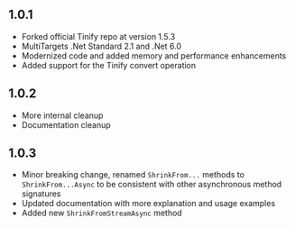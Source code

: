 ## 1.0.1
* Forked official Tinify repo at version 1.5.3
* MultiTargets .Net Standard 2.1 and .Net 6.0
* Modernized code and added memory and performance enhancements
* Added support for the Tinify convert operation

## 1.0.2
* More internal cleanup
* Documentation cleanup

## 1.0.3
* Minor breaking change, renamed `ShrinkFrom...` methods to `ShrinkFrom...Async`
to be consistent with other asynchronous method signatures
* Updated documentation with more explanation and usage examples
* Added new `ShrinkFromStreamAsync` method
